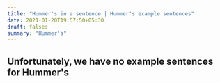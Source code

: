 ```yaml
---
title: "Hummer's in a sentence | Hummer's example sentences"
date: 2021-01-20T19:57:50+05:30
draft: falses
summary: "Hummer's"
---
```

## Unfortunately, we have no example sentences for Hummer's                 
